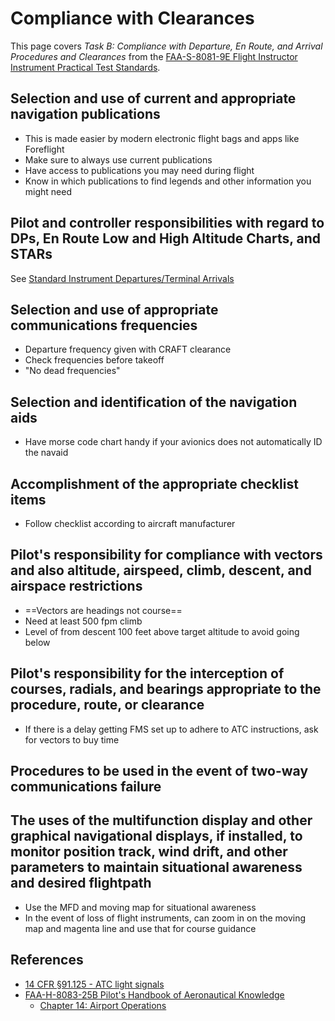 # Compliance with Clearances

This page covers *Task B: Compliance with Departure, En Route, and Arrival Procedures and Clearances* from the [FAA-S-8081-9E Flight Instructor Instrument Practical Test Standards](https://www.faa.gov/training_testing/testing/acs/cfi_instrument_pts_9.pdf).

## Selection and use of current and appropriate navigation publications

* This is made easier by modern electronic flight bags and apps like Foreflight
* Make sure to always use current publications
* Have access to publications you may need during flight
* Know in which publications to find legends and other information you might need

## Pilot and controller responsibilities with regard to DPs, En Route Low and High Altitude Charts, and STARs

See [Standard Instrument Departures/Terminal Arrivals](/cfii/tsa/regulations-publications#standard-instrument-departures-terminal-arrivals)

## Selection and use of appropriate communications frequencies

* Departure frequency given with CRAFT clearance
* Check frequencies before takeoff
* "No dead frequencies"

## Selection and identification of the navigation aids

* Have morse code chart handy if your avionics does not automatically ID the navaid

## Accomplishment of the appropriate checklist items

* Follow checklist according to aircraft manufacturer

## Pilot's responsibility for compliance with vectors and also altitude, airspeed, climb, descent, and airspace restrictions

* ==Vectors are headings not course==
* Need at least 500 fpm climb
* Level of from descent 100 feet above target altitude to avoid going below

## Pilot's responsibility for the interception of courses, radials, and bearings appropriate to the procedure, route, or clearance

* If there is a delay getting FMS set up to adhere to ATC instructions, ask for vectors to buy time

## Procedures to be used in the event of two-way communications failure

<!--@include: ./docs/includes/ifr-equipment-failure.md | shift:2-->

## The uses of the multifunction display and other graphical navigational displays, if installed, to monitor position track, wind drift, and other parameters to maintain situational awareness and desired flightpath

* Use the MFD and moving map for situational awareness
* In the event of loss of flight instruments, can zoom in on the moving map and magenta line and use that for course guidance

## References

* [14 CFR &sect;91.125 - ATC light signals](https://www.ecfr.gov/current/title-14/chapter-I/subchapter-F/part-91/subpart-B/subject-group-ECFRe4c59b5f5506932/section-91.125)
* [FAA-H-8083-25B Pilot's Handbook of Aeronautical Knowledge](https://www.faa.gov/regulations_policies/handbooks_manuals/aviation/phak)
  * [Chapter 14: Airport Operations](https://www.faa.gov/sites/faa.gov/files/regulations_policies/handbooks_manuals/aviation/phak/16_phak_ch14.pdf)
